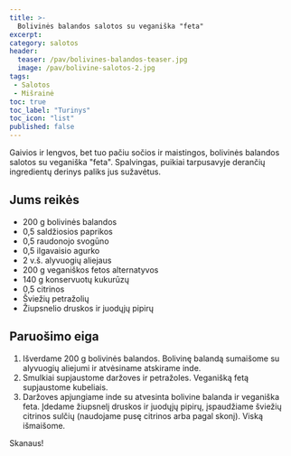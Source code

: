 ```yaml
---
title: >-
  Bolivinės balandos salotos su veganiška "feta"
excerpt:
category: salotos
header:
  teaser: /pav/bolivines-balandos-teaser.jpg
  image: /pav/bolivine-salotos-2.jpg
tags:
 - Salotos
 - Mišrainė
toc: true
toc_label: "Turinys"
toc_icon: "list"
published: false
---
```


Gaivios ir lengvos, bet tuo pačiu sočios ir maistingos, bolivinės balandos salotos su veganiška "feta".
Spalvingas, puikiai tarpusavyje derančių ingredientų derinys paliks jus sužavėtus. 

## Jums reikės

* 200 g bolivinės balandos
* 0,5 saldžiosios paprikos
* 0,5 raudonojo svogūno
* 0,5 ilgavaisio agurko
* 2 v.š. alyvuogių aliejaus
* 200 g veganiškos fetos alternatyvos
* 140 g konservuotų kukurūzų
* 0,5 citrinos
* Šviežių petražolių
* Žiupsnelio druskos ir juodųjų pipirų

## Paruošimo eiga

1. Išverdame 200 g bolivinės balandos. Bolivinę balandą sumaišome su alyvuogių aliejumi ir atvėsiname atskirame inde.
2. Smulkiai supjaustome daržoves ir petražoles. Veganišką fetą supjaustome kubeliais.
3. Daržoves apjungiame inde su atvesinta bolivine balanda ir veganiška feta. Įdedame žiupsnelį druskos ir juodųjų pipirų, įspaudžiame šviežių citrinos sulčių (naudojame pusę citrinos arba pagal skonį). Viską išmaišome.

Skanaus!
